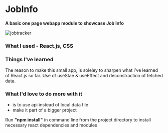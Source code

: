 # JobInfo

**A basic one page webapp module to showcase Job Info**

![jobtracker](https://user-images.githubusercontent.com/62686182/132869505-dadf2e74-8e9e-483a-b705-432b2956413c.png)


### What I used - **React.js, CSS**

### Things I've learned
The reason to make this small app, is soleley to sharpen what i've learned of React.js so far.
Use of useStae & useEffect and deconstraction of fetched data.

### What I'd love to do more with it
- is to use api instead of local data file
- make it part of a bigger project

Run **"npm install"** in command line from the project directory to install necessary react dependencies and modules
